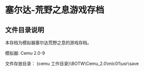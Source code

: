 # 塞尔达-荒野之息游戏存档

## 文件目录说明
本存档为模拟器塞尔达荒野之息的游戏存档。

模拟器: Cemu 2.0-9
 
文件存放目录：
{cemu 工作目录}\BOTW\Cemu_2.0\mlc01\usr\save